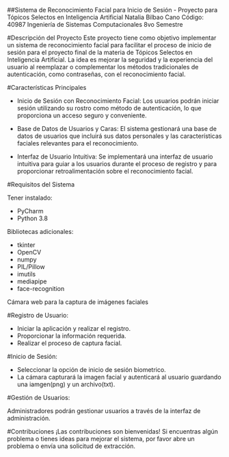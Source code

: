 ##Sistema de Reconocimiento Facial para Inicio de Sesión - Proyecto para Tópicos Selectos en Inteligencia Artificial
Natalia Bilbao Cano
Código: 40987
Ingeniería de Sistemas Computacionales
8vo Semestre

#Descripción del Proyecto
Este proyecto tiene como objetivo implementar un sistema de reconocimiento facial para facilitar el proceso de inicio de sesión para el proyecto final de la materia de Tópicos Selectos en Inteligencia Artificial. 
La idea es mejorar la seguridad y la experiencia del usuario al reemplazar o complementar los métodos tradicionales de autenticación, como contraseñas, con el reconocimiento facial.

#Características Principales
- Inicio de Sesión con Reconocimiento Facial: Los usuarios podrán iniciar sesión utilizando su rostro como método de autenticación, lo que proporciona un acceso seguro y conveniente.

- Base de Datos de Usuarios y Caras: El sistema gestionará una base de datos de usuarios que incluirá sus datos personales y las características faciales relevantes para el reconocimiento.

- Interfaz de Usuario Intuitiva: Se implementará una interfaz de usuario intuitiva para guiar a los usuarios durante el proceso de registro y para proporcionar retroalimentación sobre el reconocimiento facial.

#Requisitos del Sistema

Tener instalado: 
- PyCharm
- Python 3.8
  
Bibliotecas adicionales:
- tkinter
- OpenCV
- numpy
- PIL/Pillow
- imutils
- mediapipe
- face-recognition
  
Cámara web para la captura de imágenes faciales

#Registro de Usuario:

- Iniciar la aplicación y realizar el registro.
- Proporcionar la información requerida.
- Realizar el proceso de captura facial.
  
#Inicio de Sesión:

- Seleccionar la opción de inicio de sesión biometrico.
- La cámara capturará la imagen facial y autenticará al usuario guardando una iamgen(png) y un archivo(txt).

#Gestión de Usuarios:

Administradores podrán gestionar usuarios a través de la interfaz de administración.

#Contribuciones
¡Las contribuciones son bienvenidas! Si encuentras algún problema o tienes ideas para mejorar el sistema, por favor abre un problema o envía una solicitud de extracción.
